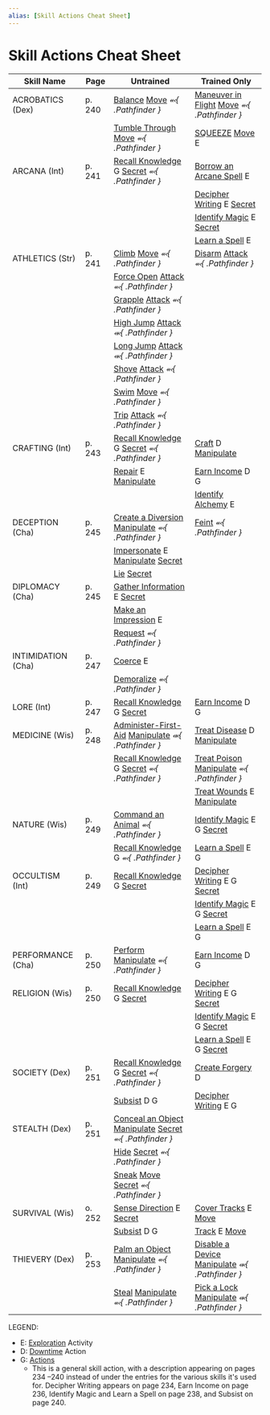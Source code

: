 ```yaml
---
alias: [Skill Actions Cheat Sheet]
---
```


# Skill Actions Cheat Sheet

| Skill Name         | Page   | Untrained                                                            | Trained Only                                           |
| ------------------ | ------ | -------------------------------------------------------------------- | ------------------------------------------------------ |
| ACROBATICS (Dex)   | p. 240 | [Balance](balance.md) [Move](move.md) *⬻{ .Pathfinder }*                              | [Maneuver in Flight](maneuver-in-flight.md) [Move](move.md) *⬻{ .Pathfinder }*         |
|                    |        | [Tumble Through](tumble-through.md) [Move](move.md) *⬻{ .Pathfinder }*                       | [SQUEEZE](squeeze.md) [Move](move.md) E                                     |
| ARCANA (Int)       | p. 241 | [Recall Knowledge](recall-knowledge.md) G [Secret](secret.md) *⬻{ .Pathfinder }*                 | [Borrow an Arcane Spell](borrow-an-arcane-spell.md) E                               |
|                    |        |                                                                      | [Decipher Writing](decipher-writing.md) E [Secret](secret.md)                          |
|                    |        |                                                                      | [Identify Magic](identify-magic.md) E [Secret](secret.md)                            |
|                    |        |                                                                      | [Learn a Spell](learn-a-spell.md) E                                        |
| ATHLETICS (Str)    | p. 241 | [Climb](climb.md) [Move](move.md) *⬻{ .Pathfinder }*                                | [Disarm](rules/traits/disarm.md) [Attack](attack.md) *⬻{ .Pathfinder }*               |
|                    |        | [Force Open](force-open.md) [Attack](attack.md) *⬻{ .Pathfinder }*                         |                                                        |
|                    |        | [Grapple](rules/traits/grapple.md) [Attack](attack.md) *⬻{ .Pathfinder }*                            |                                                        |
|                    |        | [High Jump](high-jump.md) [Attack](attack.md) *⬺{ .Pathfinder }*                          |                                                        |
|                    |        | [Long Jump](long-jump.md) [Attack](attack.md) *⬺{ .Pathfinder }*                          |                                                        |
|                    |        | [Shove](rules/traits/shove.md) [Attack](attack.md) *⬻{ .Pathfinder }*                              |                                                        |
|                    |        | [Swim](swim.md) [Move](move.md) *⬻{ .Pathfinder }*                                 |                                                        |
|                    |        | [Trip](rules/traits/trip.md) [Attack](attack.md) *⬻{ .Pathfinder }*                               |                                                        |
| CRAFTING (Int)     | p. 243 | [Recall Knowledge](recall-knowledge.md) G [Secret](secret.md) *⬻{ .Pathfinder }*                 | [Craft](craft.md) D [Manipulate](manipulate.md)                             |
|                    |        | [Repair](repair.md) E [Manipulate](manipulate.md)                                          | [Earn Income](earn-income.md) D G                                    |
|                    |        |                                                                      | [Identify Alchemy](identify-alchemy.md) E                                     |
| DECEPTION (Cha)    | p. 245 | [Create a Diversion](create-a-diversion.md) [Manipulate](manipulate.md) *⬻{ .Pathfinder }*             | [Feint](feint.md) *⬻{ .Pathfinder }*                           |
|                    |        | [Impersonate](impersonate.md) E [Manipulate](manipulate.md) [Secret](secret.md)                          |                                                        |
|                    |        | [Lie](lie.md) [Secret](secret.md)                                                   |                                                        |
| DIPLOMACY (Cha)    | p. 245 | [Gather Information](gather-information.md) E [Secret](secret.md)                                  |                                                        |
|                    |        | [Make an Impression](make-an-impression.md)  E                                            |                                                        |
|                    |        | [Request](request.md) *⬻{ .Pathfinder }*                                       |                                                        |
| INTIMIDATION (Cha) | p. 247 | [Coerce](coerce.md) E                                                         |                                                        |
|                    |        | [Demoralize](demoralize.md) *⬻{ .Pathfinder }*                                    |                                                        |
| LORE (Int)         | p. 247 | [Recall Knowledge](recall-knowledge.md) G [Secret](secret.md)                                    | [Earn Income](earn-income.md) D G                                    |
| MEDICINE (Wis)     | p. 248 | [Administer-First-Aid](administer-first-aid.md) [Manipulate](manipulate.md) *⬺{ .Pathfinder }*           | [Treat Disease](treat-disease.md) D [Manipulate](manipulate.md)                     |
|                    |        | [Recall Knowledge](recall-knowledge.md) G [Secret](secret.md) *⬻{ .Pathfinder }*                 | [Treat Poison](treat-poison.md) [Manipulate](manipulate.md) *⬻{ .Pathfinder }*         |
|                    |        |                                                                      | [Treat Wounds](treat-wounds.md) E [Manipulate](manipulate.md)                      |
| NATURE (Wis)       | p. 249 | [Command an Animal](command-an-animal.md) *⬻{ .Pathfinder }*                             | [Identify Magic](identify-magic.md) E G [Secret](secret.md)                      |
|                    |        | [Recall Knowledge](recall-knowledge.md) G *⬻{ .Pathfinder }*                            | [Learn a Spell](learn-a-spell.md) E G                                  |
| OCCULTISM (Int)    | p. 249 | [Recall Knowledge](recall-knowledge.md) G [Secret](secret.md)                                    | [Decipher Writing](decipher-writing.md) E G [Secret](secret.md)                    |
|                    |        |                                                                      | [Identify Magic](identify-magic.md) E G [Secret](secret.md)                      |
|                    |        |                                                                      | [Learn a Spell](learn-a-spell.md) E G                                  |
| PERFORMANCE (Cha)  | p. 250 | [Perform](perform.md) [Manipulate](manipulate.md) *⬻{ .Pathfinder }*                        | [Earn Income](earn-income.md) D G                                    |
| RELIGION (Wis)     | p. 250 | [Recall Knowledge](recall-knowledge.md) G [Secret](secret.md)                                    | [Decipher Writing](decipher-writing.md) E G [Secret](secret.md)                    |
|                    |        |                                                                      | [Identify Magic](identify-magic.md)  E G [Secret](secret.md)                     |
|                    |        |                                                                      | [Learn a Spell](learn-a-spell.md) E G [Secret](secret.md)                       |
| SOCIETY (Dex)      | p. 251 | [Recall Knowledge](recall-knowledge.md) G [Secret](secret.md) *⬻{ .Pathfinder }*                 | [Create Forgery](create-forgery.md) D                                   |
|                    |        | [Subsist](subsist.md) D G                                                      | [Decipher Writing](decipher-writing.md) E G                               |
| STEALTH (Dex)      | p. 251 | [Conceal an Object](conceal-an-object.md) [Manipulate](manipulate.md) [Secret](secret.md) *⬻{ .Pathfinder }* |                                                        |
|                    |        | [Hide](rules/actions/hide.md) [Secret](secret.md) *⬻{ .Pathfinder }*                               |                                                        |
|                    |        | [Sneak](sneak.md) [Move](move.md) [Secret](secret.md) *⬻{ .Pathfinder }*                     |                                                        |
| SURVIVAL (Wis)     | o. 252 | [Sense Direction](sense-direction.md) E [Secret](secret.md)                                     | [Cover Tracks](cover-tracks.md) E [Move](move.md)                            |
|                    |        | [Subsist](subsist.md) D G                                                      | [Track](track.md) E [Move](move.md)                                   |
| THIEVERY (Dex)     | p. 253 | [Palm an Object](palm-an-object.md) [Manipulate](manipulate.md) *⬻{ .Pathfinder }*                 | [Disable a Device](disable-a-device.md) [Manipulate](manipulate.md) *⬺{ .Pathfinder }* |
|                    |        | [Steal](steal.md) [Manipulate](manipulate.md) *⬻{ .Pathfinder }*                          | [Pick a Lock](pick-a-lock.md) [Manipulate](manipulate.md) *⬺{ .Pathfinder }*      |

LEGEND: 
- E: [Exploration](exploration.md) Activity
- D: [Downtime](downtime.md) Action
- G: [Actions](actions.md)
	- This is a general skill action, with a description appearing on pages 234 –240 instead of under the entries for the various skills it's used for. Decipher Writing appears on page 234, Earn Income on page 236, Identify Magic and Learn a Spell on page 238, and Subsist on page 240.

